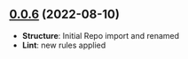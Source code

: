 
## [0.0.6](https://github.com/mousemke/translationary) (2022-08-10)

- **Structure**: Initial Repo import and renamed
- **Lint**: new rules applied
